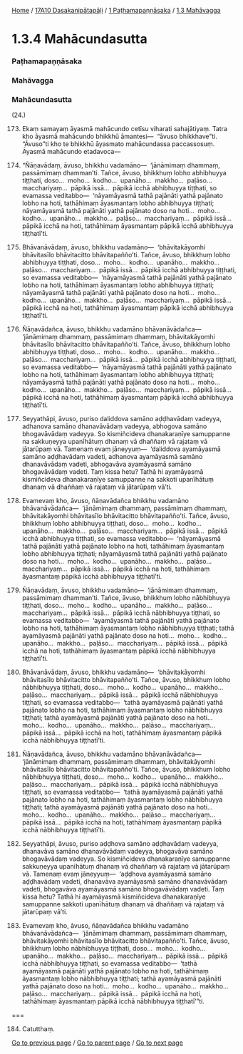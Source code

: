 
[Home](/) / [17A10 Dasakanipātapāḷi](/tipitaka/17A10.md) / [1 Paṭhamapaṇṇāsaka](/tipitaka/17A10/1.md) / [1.3 Mahāvagga](/tipitaka/17A10/1/1.3.md)

# 1.3.4 Mahācundasutta

### Paṭhamapaṇṇāsaka

### Mahāvagga

### Mahācundasutta

(24.)

173. Ekaṃ samayaṃ āyasmā mahācundo cetīsu viharati sahajātiyaṃ. Tatra kho āyasmā mahācundo bhikkhū āmantesi—  “āvuso bhikkhave”ti. “Āvuso”ti kho te bhikkhū āyasmato mahācundassa paccassosuṃ. Āyasmā mahācundo etadavoca—

174. “Ñāṇavādaṃ, āvuso, bhikkhu vadamāno—  ‘jānāmimaṃ dhammaṃ, passāmimaṃ dhamman’ti. Tañce, āvuso, bhikkhuṃ lobho abhibhuyya tiṭṭhati, doso…  moho…  kodho…  upanāho…  makkho…  paḷāso…  macchariyaṃ…  pāpikā issā…  pāpikā icchā abhibhuyya tiṭṭhati, so evamassa veditabbo—  ‘nāyamāyasmā tathā pajānāti yathā pajānato lobho na hoti, tathāhimaṃ āyasmantaṃ lobho abhibhuyya tiṭṭhati; nāyamāyasmā tathā pajānāti yathā pajānato doso na hoti…  moho…  kodho…  upanāho…  makkho…  paḷāso…  macchariyaṃ…  pāpikā issā…  pāpikā icchā na hoti, tathāhimaṃ āyasmantaṃ pāpikā icchā abhibhuyya tiṭṭhatī’ti.

175. Bhāvanāvādaṃ, āvuso, bhikkhu vadamāno—  ‘bhāvitakāyomhi bhāvitasīlo bhāvitacitto bhāvitapañño’ti. Tañce, āvuso, bhikkhuṃ lobho abhibhuyya tiṭṭhati, doso…  moho…  kodho…  upanāho…  makkho…  paḷāso…  macchariyaṃ…  pāpikā issā…  pāpikā icchā abhibhuyya tiṭṭhati, so evamassa veditabbo—  ‘nāyamāyasmā tathā pajānāti yathā pajānato lobho na hoti, tathāhimaṃ āyasmantaṃ lobho abhibhuyya tiṭṭhati; nāyamāyasmā tathā pajānāti yathā pajānato doso na hoti…  moho…  kodho…  upanāho…  makkho…  paḷāso…  macchariyaṃ…  pāpikā issā…  pāpikā icchā na hoti, tathāhimaṃ āyasmantaṃ pāpikā icchā abhibhuyya tiṭṭhatī’ti.

176. Ñāṇavādañca, āvuso, bhikkhu vadamāno bhāvanāvādañca—  ‘jānāmimaṃ dhammaṃ, passāmimaṃ dhammaṃ, bhāvitakāyomhi bhāvitasīlo bhāvitacitto bhāvitapañño’ti. Tañce, āvuso, bhikkhuṃ lobho abhibhuyya tiṭṭhati, doso…  moho…  kodho…  upanāho…  makkho…  paḷāso…  macchariyaṃ…  pāpikā issā…  pāpikā icchā abhibhuyya tiṭṭhati, so evamassa veditabbo—  ‘nāyamāyasmā tathā pajānāti yathā pajānato lobho na hoti, tathāhimaṃ āyasmantaṃ lobho abhibhuyya tiṭṭhati; nāyamāyasmā tathā pajānāti yathā pajānato doso na hoti…  moho…  kodho…  upanāho…  makkho…  paḷāso…  macchariyaṃ…  pāpikā issā…  pāpikā icchā na hoti, tathāhimaṃ āyasmantaṃ pāpikā icchā abhibhuyya tiṭṭhatī’ti.

177. Seyyathāpi, āvuso, puriso daliddova samāno aḍḍhavādaṃ vadeyya, adhanova samāno dhanavāvādaṃ vadeyya, abhogova samāno bhogavāvādaṃ vadeyya. So kismiñcideva dhanakaraṇīye samuppanne na sakkuṇeyya upanīhātuṃ dhanaṃ vā dhaññaṃ vā rajataṃ vā jātarūpaṃ vā. Tamenaṃ evaṃ jāneyyuṃ—  ‘daliddova ayamāyasmā samāno aḍḍhavādaṃ vadeti, adhanova ayamāyasmā samāno dhanavāvādaṃ vadeti, abhogavāva ayamāyasmā samāno bhogavāvādaṃ vadeti. Taṃ kissa hetu? Tathā hi ayamāyasmā kismiñcideva dhanakaraṇīye samuppanne na sakkoti upanīhātuṃ dhanaṃ vā dhaññaṃ vā rajataṃ vā jātarūpaṃ vā’ti.

178. Evamevaṃ kho, āvuso, ñāṇavādañca bhikkhu vadamāno bhāvanāvādañca—  ‘jānāmimaṃ dhammaṃ, passāmimaṃ dhammaṃ, bhāvitakāyomhi bhāvitasīlo bhāvitacitto bhāvitapañño’ti. Tañce, āvuso, bhikkhuṃ lobho abhibhuyya tiṭṭhati, doso…  moho…  kodho…  upanāho…  makkho…  paḷāso…  macchariyaṃ…  pāpikā issā…  pāpikā icchā abhibhuyya tiṭṭhati, so evamassa veditabbo—  ‘nāyamāyasmā tathā pajānāti yathā pajānato lobho na hoti, tathāhimaṃ āyasmantaṃ lobho abhibhuyya tiṭṭhati; nāyamāyasmā tathā pajānāti yathā pajānato doso na hoti…  moho…  kodho…  upanāho…  makkho…  paḷāso…  macchariyaṃ…  pāpikā issā…  pāpikā icchā na hoti, tathāhimaṃ āyasmantaṃ pāpikā icchā abhibhuyya tiṭṭhatī’ti.

179. Ñāṇavādaṃ, āvuso, bhikkhu vadamāno—  ‘jānāmimaṃ dhammaṃ, passāmimaṃ dhamman’ti. Tañce, āvuso, bhikkhuṃ lobho nābhibhuyya tiṭṭhati, doso…  moho…  kodho…  upanāho…  makkho…  paḷāso…  macchariyaṃ…  pāpikā issā…  pāpikā icchā nābhibhuyya tiṭṭhati, so evamassa veditabbo—  ‘ayamāyasmā tathā pajānāti yathā pajānato lobho na hoti, tathāhimaṃ āyasmantaṃ lobho nābhibhuyya tiṭṭhati; tathā ayamāyasmā pajānāti yathā pajānato doso na hoti…  moho…  kodho…  upanāho…  makkho…  paḷāso…  macchariyaṃ…  pāpikā issā…  pāpikā icchā na hoti, tathāhimaṃ āyasmantaṃ pāpikā icchā nābhibhuyya tiṭṭhatī’ti.

180. Bhāvanāvādaṃ, āvuso, bhikkhu vadamāno—  ‘bhāvitakāyomhi bhāvitasīlo bhāvitacitto bhāvitapañño’ti. Tañce, āvuso, bhikkhuṃ lobho nābhibhuyya tiṭṭhati, doso…  moho…  kodho…  upanāho…  makkho…  paḷāso…  macchariyaṃ…  pāpikā issā…  pāpikā icchā nābhibhuyya tiṭṭhati, so evamassa veditabbo—  ‘tathā ayamāyasmā pajānāti yathā pajānato lobho na hoti, tathāhimaṃ āyasmantaṃ lobho nābhibhuyya tiṭṭhati; tathā ayamāyasmā pajānāti yathā pajānato doso na hoti…  moho…  kodho…  upanāho…  makkho…  paḷāso…  macchariyaṃ…  pāpikā issā…  pāpikā icchā na hoti, tathāhimaṃ āyasmantaṃ pāpikā icchā nābhibhuyya tiṭṭhatī’ti.

181. Ñāṇavādañca, āvuso, bhikkhu vadamāno bhāvanāvādañca—  ‘jānāmimaṃ dhammaṃ, passāmimaṃ dhammaṃ, bhāvitakāyomhi bhāvitasīlo bhāvitacitto bhāvitapañño’ti. Tañce, āvuso, bhikkhuṃ lobho nābhibhuyya tiṭṭhati, doso…  moho…  kodho…  upanāho…  makkho…  paḷāso…  macchariyaṃ…  pāpikā issā…  pāpikā icchā nābhibhuyya tiṭṭhati, so evamassa veditabbo—  ‘tathā ayamāyasmā pajānāti yathā pajānato lobho na hoti, tathāhimaṃ āyasmantaṃ lobho nābhibhuyya tiṭṭhati; tathā ayamāyasmā pajānāti yathā pajānato doso na hoti…  moho…  kodho…  upanāho…  makkho…  paḷāso…  macchariyaṃ…  pāpikā issā…  pāpikā icchā na hoti, tathāhimaṃ āyasmantaṃ pāpikā icchā nābhibhuyya tiṭṭhatī’ti.

182. Seyyathāpi, āvuso, puriso aḍḍhova samāno aḍḍhavādaṃ vadeyya, dhanavāva samāno dhanavāvādaṃ vadeyya, bhogavāva samāno bhogavāvādaṃ vadeyya. So kismiñcideva dhanakaraṇīye samuppanne sakkuṇeyya upanīhātuṃ dhanaṃ vā dhaññaṃ vā rajataṃ vā jātarūpaṃ vā. Tamenaṃ evaṃ jāneyyuṃ—  ‘aḍḍhova ayamāyasmā samāno aḍḍhavādaṃ vadeti, dhanavāva ayamāyasmā samāno dhanavāvādaṃ vadeti, bhogavāva ayamāyasmā samāno bhogavāvādaṃ vadeti. Taṃ kissa hetu? Tathā hi ayamāyasmā kismiñcideva dhanakaraṇīye samuppanne sakkoti upanīhātuṃ dhanaṃ vā dhaññaṃ vā rajataṃ vā jātarūpaṃ vā’ti.

183. Evamevaṃ kho, āvuso, ñāṇavādañca bhikkhu vadamāno bhāvanāvādañca—  ‘jānāmimaṃ dhammaṃ, passāmimaṃ dhammaṃ, bhāvitakāyomhi bhāvitasīlo bhāvitacitto bhāvitapañño’ti. Tañce, āvuso, bhikkhuṃ lobho nābhibhuyya tiṭṭhati, doso…  moho…  kodho…  upanāho…  makkho…  paḷāso…  macchariyaṃ…  pāpikā issā…  pāpikā icchā nābhibhuyya tiṭṭhati, so evamassa veditabbo—  ‘tathā ayamāyasmā pajānāti yathā pajānato lobho na hoti, tathāhimaṃ āyasmantaṃ lobho nābhibhuyya tiṭṭhati; tathā ayamāyasmā pajānāti yathā pajānato doso na hoti…  moho…  kodho…  upanāho…  makkho…  paḷāso…  macchariyaṃ…  pāpikā issā…  pāpikā icchā na hoti, tathāhimaṃ āyasmantaṃ pāpikā icchā nābhibhuyya tiṭṭhatī’”ti.

===

184. Catutthaṃ.



[Go to previous page](/tipitaka/17A10/1/1.3/1.3.3.md) / [Go to parent page](/tipitaka/17A10/1/1.3.md) / [Go to next page](/tipitaka/17A10/1/1.3/1.3.5.md)


